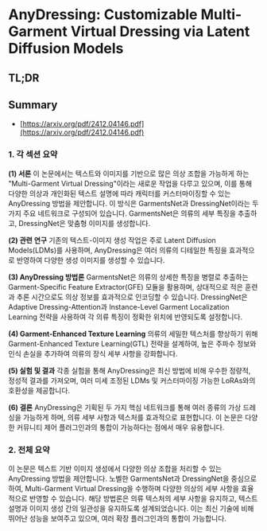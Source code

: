 # AnyDressing: Customizable Multi-Garment Virtual Dressing via Latent Diffusion Models
## TL;DR
## Summary
- [https://arxiv.org/pdf/2412.04146.pdf](https://arxiv.org/pdf/2412.04146.pdf)

### 1. 각 섹션 요약

**(1) 서론**
이 논문에서는 텍스트와 이미지를 기반으로 많은 의상 조합을 가능하게 하는 "Multi-Garment Virtual Dressing"이라는 새로운 작업을 다루고 있으며, 이를 통해 다양한 의상과 개인화된 텍스트 설명에 따라 캐릭터를 커스터마이징할 수 있는 AnyDressing 방법을 제안합니다. 이 방식은 GarmentsNet과 DressingNet이라는 두 가지 주요 네트워크로 구성되어 있습니다. GarmentsNet은 의류의 세부 특징을 추출하고, DressingNet은 맞춤형 이미지를 생성합니다.

**(2) 관련 연구**
기존의 텍스트-이미지 생성 작업은 주로 Latent Diffusion Models(LDMs)를 사용하며, AnyDressing은 여러 의류의 디테일한 특징을 효과적으로 반영하여 다양한 생성 이미지를 생성할 수 있습니다.

**(3) AnyDressing 방법론**
GarmentsNet은 의류의 상세한 특징을 병렬로 추출하는 Garment-Specific Feature Extractor(GFE) 모듈을 활용하며, 상대적으로 적은 훈련과 추론 시간으로도 의상 정보를 효과적으로 인코딩할 수 있습니다. DressingNet은 Adaptive Dressing-Attention과 Instance-Level Garment Localization Learning 전략을 사용하여 각 의류 특징이 정확한 위치에 반영되도록 설정합니다.

**(4) Garment-Enhanced Texture Learning**
의류의 세밀한 텍스처를 향상하기 위해 Garment-Enhanced Texture Learning(GTL) 전략을 설계하여, 높은 주파수 정보와 인식 손실을 추가하여 의류의 장식 세부 사항을 강화합니다.

**(5) 실험 및 결과**
각종 실험을 통해 AnyDressing은 최신 방법에 비해 우수한 정량적, 정성적 결과를 가져오며, 여러 미세 조정된 LDMs 및 커스터마이징 가능한 LoRAs와의 호환성을 제공합니다.

**(6) 결론**
AnyDressing은 기획된 두 가지 핵심 네트워크를 통해 여러 종류의 가상 드레싱을 가능하게 하며, 의류 세부 사항과 텍스처를 효과적으로 표현합니다. 이 논문은 다양한 커뮤니티 제어 플러그인과의 통합이 가능하다는 점에서 매우 유용합니다.

### 2. 전체 요약
이 논문은 텍스트 기반 이미지 생성에서 다양한 의상 조합을 처리할 수 있는 AnyDressing 방법을 제안합니다. 노벨한 GarmentsNet과 DressingNet을 중심으로 하여, Multi-Garment Virtual Dressing을 수행하며 다양한 의상의 세부 사항을 효율적으로 반영할 수 있습니다. 해당 방법론은 의류 텍스처의 세부 사항을 유지하고, 텍스트 설명과 이미지 생성 간의 일관성을 유지하도록 설계되었습니다. 이는 최신 기술에 비해 뛰어난 성능을 보여주고 있으며, 여러 확장 플러그인과의 통합이 가능합니다.